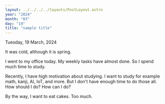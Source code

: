 ```yaml
---
layout: ../../../../layouts/PostLayout.astro
year: "2024"
month: "03"
day: "19"
title: "sample title"
---
```


Tuesday, 19 March, 2024

It was cold, although it is spring.

I went to my office today. My weekly tasks have almost done. So I spend much time to study.

Recently, I have high motivation about studying. I want to study for example math, kanji, AI, IoT, and more. But I don't have enough time to do those all. How should I do? How can I do?

By the way, I want to eat cakes. Too much.